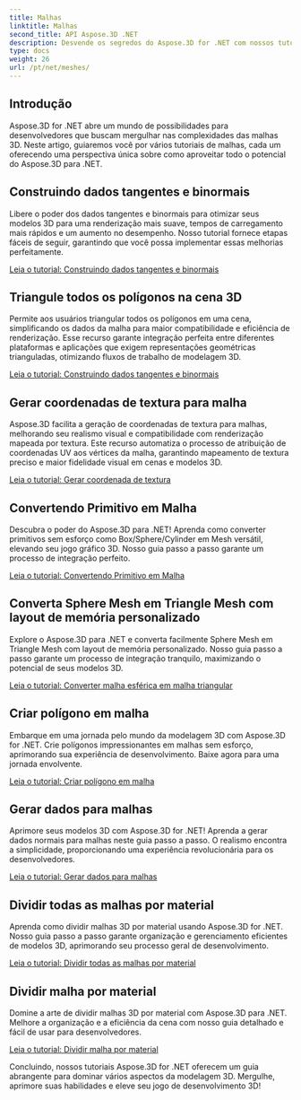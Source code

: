 ```yaml
---
title: Malhas
linktitle: Malhas
second_title: API Aspose.3D .NET
description: Desvende os segredos do Aspose.3D for .NET com nossos tutoriais abrangentes. Otimize modelos 3D, converta primitivos em malhas e aprimore gráficos sem esforço.
type: docs
weight: 26
url: /pt/net/meshes/
---
```

## Introdução

Aspose.3D for .NET abre um mundo de possibilidades para desenvolvedores que buscam mergulhar nas complexidades das malhas 3D. Neste artigo, guiaremos você por vários tutoriais de malhas, cada um oferecendo uma perspectiva única sobre como aproveitar todo o potencial do Aspose.3D para .NET.

## Construindo dados tangentes e binormais

Libere o poder dos dados tangentes e binormais para otimizar seus modelos 3D para uma renderização mais suave, tempos de carregamento mais rápidos e um aumento no desempenho. Nosso tutorial fornece etapas fáceis de seguir, garantindo que você possa implementar essas melhorias perfeitamente.

[Leia o tutorial: Construindo dados tangentes e binormais](./build-tangent-binormal-data/)

## Triangule todos os polígonos na cena 3D

Permite aos usuários triangular todos os polígonos em uma cena, simplificando os dados da malha para maior compatibilidade e eficiência de renderização. Esse recurso garante integração perfeita entre diferentes plataformas e aplicações que exigem representações geométricas trianguladas, otimizando fluxos de trabalho de modelagem 3D.

[Leia o tutorial: Construindo dados tangentes e binormais](./convert-polygons-to-triangles/)

 
## Gerar coordenadas de textura para malha

Aspose.3D facilita a geração de coordenadas de textura para malhas, melhorando seu realismo visual e compatibilidade com renderização mapeada por textura. Este recurso automatiza o processo de atribuição de coordenadas UV aos vértices da malha, garantindo mapeamento de textura preciso e maior fidelidade visual em cenas e modelos 3D.

[Leia o tutorial: Gerar coordenada de textura](./generate-uv-coordinates/)


## Convertendo Primitivo em Malha

Descubra o poder do Aspose.3D para .NET! Aprenda como converter primitivos sem esforço como Box/Sphere/Cylinder em Mesh versátil, elevando seu jogo gráfico 3D. Nosso guia passo a passo garante um processo de integração perfeito.

[Leia o tutorial: Convertendo Primitivo em Malha](./convert-primitive-to-mesh/)


## Converta Sphere Mesh em Triangle Mesh com layout de memória personalizado

Explore o Aspose.3D para .NET e converta facilmente Sphere Mesh em Triangle Mesh com layout de memória personalizado. Nosso guia passo a passo garante um processo de integração tranquilo, maximizando o potencial de seus modelos 3D.

[Leia o tutorial: Converter malha esférica em malha triangular](./convert-sphere-mesh-triangle-memory-layout/)

## Criar polígono em malha

Embarque em uma jornada pelo mundo da modelagem 3D com Aspose.3D for .NET. Crie polígonos impressionantes em malhas sem esforço, aprimorando sua experiência de desenvolvimento. Baixe agora para uma jornada envolvente.

[Leia o tutorial: Criar polígono em malha](./create-polygon-in-mesh/)

## Gerar dados para malhas

Aprimore seus modelos 3D com Aspose.3D for .NET! Aprenda a gerar dados normais para malhas neste guia passo a passo. O realismo encontra a simplicidade, proporcionando uma experiência revolucionária para os desenvolvedores.

[Leia o tutorial: Gerar dados para malhas](./generate-data-for-meshes/)

## Dividir todas as malhas por material

Aprenda como dividir malhas 3D por material usando Aspose.3D for .NET. Nosso guia passo a passo garante organização e gerenciamento eficientes de modelos 3D, aprimorando seu processo geral de desenvolvimento.

[Leia o tutorial: Dividir todas as malhas por material](./split-all-meshes-by-material/)

## Dividir malha por material

Domine a arte de dividir malhas 3D por material com Aspose.3D para .NET. Melhore a organização e a eficiência da cena com nosso guia detalhado e fácil de usar para desenvolvedores.

[Leia o tutorial: Dividir malha por material](./split-mesh-by-material/)

Concluindo, nossos tutoriais Aspose.3D for .NET oferecem um guia abrangente para dominar vários aspectos da modelagem 3D. Mergulhe, aprimore suas habilidades e eleve seu jogo de desenvolvimento 3D!